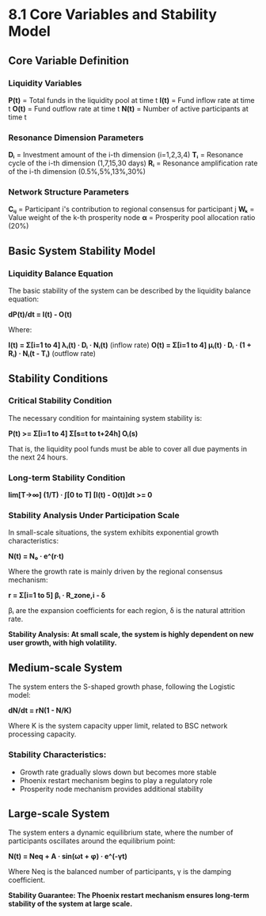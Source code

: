 # 8.1 Core Variables and Stability Model

## Core Variable Definition

### Liquidity Variables
**P(t)** = Total funds in the liquidity pool at time t
**I(t)** = Fund inflow rate at time t
**O(t)** = Fund outflow rate at time t
**N(t)** = Number of active participants at time t

### Resonance Dimension Parameters
**Dᵢ** = Investment amount of the i-th dimension (i=1,2,3,4)
**Tᵢ** = Resonance cycle of the i-th dimension (1,7,15,30 days)
**Rᵢ** = Resonance amplification rate of the i-th dimension (0.5%,5%,13%,30%)

### Network Structure Parameters
**Cᵢⱼ** = Participant i's contribution to regional consensus for participant j
**Wₖ** = Value weight of the k-th prosperity node
**α** = Prosperity pool allocation ratio (20%)

## Basic System Stability Model

### Liquidity Balance Equation

The basic stability of the system can be described by the liquidity balance equation:

**dP(t)/dt = I(t) - O(t)**

Where:

**I(t) = Σ[i=1 to 4] λᵢ(t) · Dᵢ · Nᵢ(t)** (inflow rate)
**O(t) = Σ[i=1 to 4] μᵢ(t) · Dᵢ · (1 + Rᵢ) · Nᵢ(t - Tᵢ)** (outflow rate)

## Stability Conditions

### Critical Stability Condition
The necessary condition for maintaining system stability is:

**P(t) >= Σ[i=1 to 4] Σ[s=t to t+24h] Oᵢ(s)**

That is, the liquidity pool funds must be able to cover all due payments in the next 24 hours.

### Long-term Stability Condition

**lim[T->∞] (1/T) · ∫[0 to T] [I(t) - O(t)]dt >= 0**

### Stability Analysis Under Participation Scale

In small-scale situations, the system exhibits exponential growth characteristics:

**N(t) = N₀ · e^(r·t)**

Where the growth rate is mainly driven by the regional consensus mechanism:

**r = Σ[i=1 to 5] βᵢ · R_zone,i - δ**

βᵢ are the expansion coefficients for each region, δ is the natural attrition rate.

**Stability Analysis: At small scale, the system is highly dependent on new user growth, with high volatility.**

## Medium-scale System

The system enters the S-shaped growth phase, following the Logistic model:

**dN/dt = rN(1 - N/K)**

Where K is the system capacity upper limit, related to BSC network processing capacity.

### Stability Characteristics:
- Growth rate gradually slows down but becomes more stable
- Phoenix restart mechanism begins to play a regulatory role
- Prosperity node mechanism provides additional stability

## Large-scale System

The system enters a dynamic equilibrium state, where the number of participants oscillates around the equilibrium point:

**N(t) = Neq + A · sin(ωt + φ) · e^(-γt)**

Where Neq is the balanced number of participants, γ is the damping coefficient.

**Stability Guarantee: The Phoenix restart mechanism ensures long-term stability of the system at large scale.**